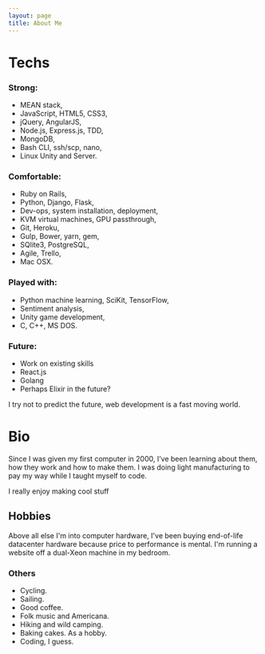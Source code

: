 ```yaml
---
layout: page
title: About Me
---
```



# Techs

### Strong:
- MEAN stack,
- JavaScript, HTML5, CSS3,
- jQuery, AngularJS,
- Node.js, Express.js, TDD,
- MongoDB,
- Bash CLI, ssh/scp, nano,
- Linux Unity and Server.

### Comfortable:
- Ruby on Rails,
- Python, Django, Flask,
- Dev-ops, system installation, deployment,
- KVM virtual machines, GPU passthrough,
- Git, Heroku,
- Gulp, Bower, yarn, gem,
- SQlite3, PostgreSQL,
- Agile, Trello,
- Mac OSX.

### Played with:
- Python machine learning, SciKit, TensorFlow,
- Sentiment analysis,
- Unity game development,
- C, C++, MS DOS.

### Future:
- Work on existing skills
- React.js
- Golang
- Perhaps Elixir in the future?


I try not to predict the future, web development is a fast moving world.


# Bio

Since I was given my first computer in 2000, I’ve been learning about them, how they work and how to make them. I was doing light manufacturing to pay my way while I taught myself to code.

I really enjoy making cool stuff


## Hobbies

Above all else I'm into computer hardware, I've been buying end-of-life datacenter hardware because price to performance is mental. I'm running a website off a dual-Xeon machine in my bedroom.

### Others
- Cycling.
- Sailing.
- Good coffee.
- Folk music and Americana.
- Hiking and wild camping.
- Baking cakes. As a hobby.
- Coding, I guess.
